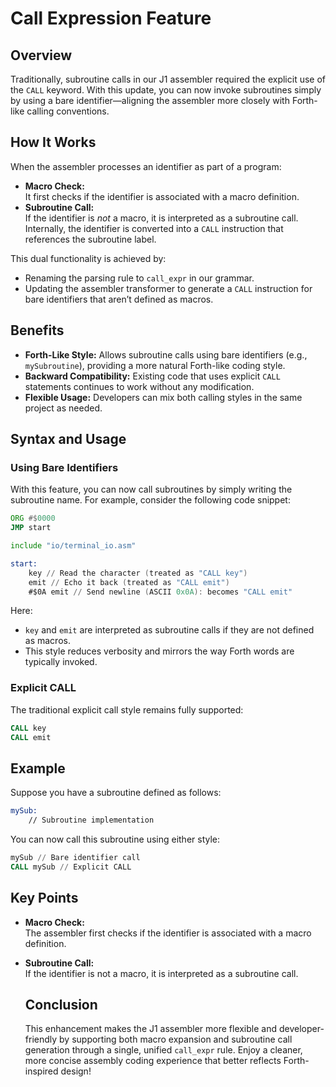 # Call Expression Feature

## Overview

Traditionally, subroutine calls in our J1 assembler required the explicit use of the `CALL` keyword. With this update, you can now invoke subroutines simply by using a bare identifier—aligning the assembler more closely with Forth-like calling conventions.

## How It Works

When the assembler processes an identifier as part of a program:
- **Macro Check:**  
  It first checks if the identifier is associated with a macro definition.
- **Subroutine Call:**  
  If the identifier is _not_ a macro, it is interpreted as a subroutine call. Internally, the identifier is converted into a `CALL` instruction that references the subroutine label.

This dual functionality is achieved by:
- Renaming the parsing rule to `call_expr` in our grammar.
- Updating the assembler transformer to generate a `CALL` instruction for bare identifiers that aren’t defined as macros.

## Benefits

- **Forth-Like Style:** Allows subroutine calls using bare identifiers (e.g., `mySubroutine`), providing a more natural Forth-like coding style.
- **Backward Compatibility:** Existing code that uses explicit `CALL` statements continues to work without any modification.
- **Flexible Usage:** Developers can mix both calling styles in the same project as needed.

## Syntax and Usage

### Using Bare Identifiers

With this feature, you can now call subroutines by simply writing the subroutine name. For example, consider the following code snippet:

```asm
ORG #$0000
JMP start

include "io/terminal_io.asm"

start:
    key // Read the character (treated as "CALL key")
    emit // Echo it back (treated as "CALL emit")
    #$0A emit // Send newline (ASCII 0x0A): becomes "CALL emit"
```

Here:
- `key` and `emit` are interpreted as subroutine calls if they are not defined as macros.
- This style reduces verbosity and mirrors the way Forth words are typically invoked.

### Explicit CALL

The traditional explicit call style remains fully supported:

```asm
CALL key
CALL emit
```

## Example

Suppose you have a subroutine defined as follows:

```asm
mySub:
    // Subroutine implementation
```

You can now call this subroutine using either style:

```asm
mySub // Bare identifier call
CALL mySub // Explicit CALL
```

## Key Points

- **Macro Check:**  
  The assembler first checks if the identifier is associated with a macro definition.
- **Subroutine Call:**  
  If the identifier is not a macro, it is interpreted as a subroutine call.

  ## Conclusion

  This enhancement makes the J1 assembler more flexible and developer-friendly by supporting both macro expansion and subroutine call generation through a single, unified `call_expr` rule. Enjoy a cleaner, more concise assembly coding experience that better reflects Forth-inspired design!
